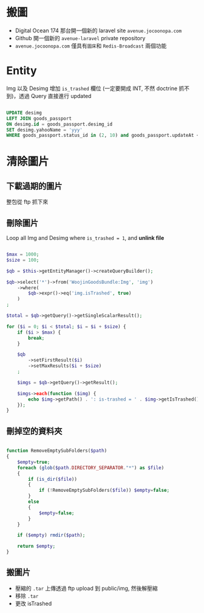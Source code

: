 # 搬圖

-  Digital Ocean 174 那台開一個新的 laravel site `avenue.jocoonopa.com`
-  Github 開一個新的 `avenue-laravel` private repository
- `avenue.jocoonopa.com` 僅具有`圖床`和 `Redis-Broadcast` 兩個功能

# Entity

Img 以及 Desimg 增加 `is_trashed` 欄位 (一定要開成 INT, 不然 doctrine 抓不到)，透過 Query 直接進行 updated

```sql

UPDATE desimg
LEFT JOIN goods_passport
ON desimg.id = goods_passport.desimg_id
SET desimg.yahooName = 'yyy'
WHERE goods_passport.status_id in (2, 10) and goods_passport.updateAt <= '2018-05-05'/*

```

# 清除圖片

## 下載過期的圖片

整包從 ftp 抓下來

## 刪除圖片

Loop all Img and Desimg where `is_trashed = 1`, and **unlink file**


```php

$max = 1000;
$size = 100;

$qb = $this->getEntityManager()->createQueryBuilder();

$qb->select('*')->from('WoojinGoodsBundle:Img', 'img')
    ->where(
        $qb->expr()->eq('img.isTrashed', true)
    )
;

$total = $qb->getQuery()->getSingleScalarResult();

for ($i = 0; $i < $total; $i = $i + $size) {
    if ($i > $max) {
        break;
    }

    $qb
        ->setFirstResult($i)
        ->setMaxResults($i + $size)
    ;

    $imgs = $qb->getQuery()->getResult();

    $imgs->each(function ($img) {
        echo $img->getPath() . ': is-trashed = ' . $img->getIsTrashed() . "<br/>";
    });
}

```

## 刪掉空的資料夾

```php

function RemoveEmptySubFolders($path)
{
    $empty=true;
    foreach (glob($path.DIRECTORY_SEPARATOR."*") as $file)
    {
        if (is_dir($file))
        {
            if (!RemoveEmptySubFolders($file)) $empty=false;
        }
        else
        {
            $empty=false;
        }
    }

    if ($empty) rmdir($path);

    return $empty;
}

```

## 搬圖片

- 壓縮的 `.tar` 上傳透過 ftp upload 到 public/img, 然後解壓縮
- 移除 `.tar`
- 更改 isTrashed


